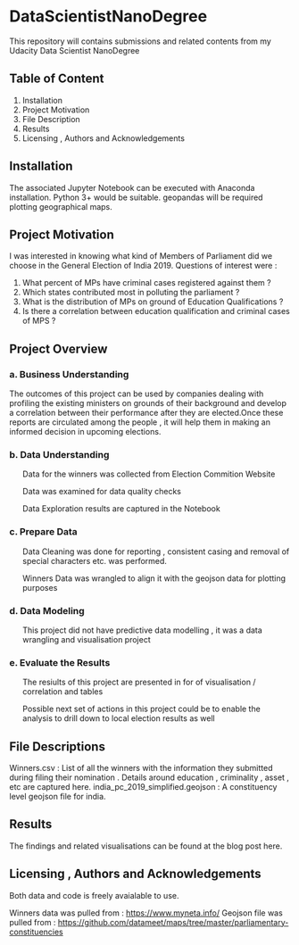 # DataScientistNanoDegree
This repository will contains submissions and related contents from my  Udacity Data Scientist NanoDegree

## Table of Content
1. Installation
2. Project Motivation
3. File Description
4. Results
5. Licensing , Authors and Acknowledgements

## Installation

The associated Jupyter Notebook can be executed with Anaconda installation. Python 3+ would be suitable. geopandas will be required plotting geographical maps.

## Project Motivation 

I was interested in knowing what kind of Members of Parliament did we choose in the General Election of India 2019.
Questions of interest were :

1. What percent of MPs have criminal cases registered against them ?
2. Which states contributed most in polluting the parliament ?
3. What is the distribution of MPs on ground of Education Qualifications ? 
4. Is there a correlation between education qualification and criminal cases of MPS ?

## Project Overview
### a. Business Understanding
The outcomes of this project can be used by companies dealing with profiling the existing ministers on grounds of their background and 
develop a correlation between their performance after they are elected.Once these reports are circulated among the people , it will help them in making an informed decision in upcoming elections.

### b. Data Understanding
<ul> Data for the winners was collected from Election Commition Website </ul>
<ul> Data was examined for data quality checks </ul>
<ul> Data Exploration results are captured in the Notebook </ul>

### c. Prepare Data
<ul> Data Cleaning was done for reporting , consistent casing and removal of special characters etc. was performed. </ul>
<ul> Winners Data was wrangled to align it with the geojson data for plotting purposes  </ul>

### d. Data Modeling
<ul> This project did not have predictive data modelling , it was a data wrangling and visualisation project  </ul>

### e. Evaluate the Results
<ul> The resiults of this project are presented in for of visualisation / correlation and tables  </ul>
<ul> Possible next set of actions in this project could be to enable the analysis to drill down to local election results as well  </ul>

## File Descriptions
Winners.csv : List of all the winners with the information they submitted during filing their nomination . Details around education , criminality , asset , etc are captured here.
india_pc_2019_simplified.geojson : A constituency level geojson file for india.

## Results

The findings and related visualisations can be found at the blog post here.

## Licensing , Authors and Acknowledgements

Both data and code is freely avaialable to use.

Winners data was pulled from : https://www.myneta.info/
Geojson file was pulled from : https://github.com/datameet/maps/tree/master/parliamentary-constituencies



